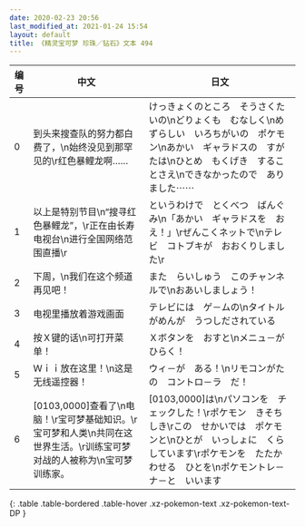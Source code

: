 ```yaml
---
date: 2020-02-23 20:56
last_modified_at: 2021-01-24 15:54
layout: default
title: 《精灵宝可梦 珍珠／钻石》文本 494
---
```

| 编号 | 中文 | 日文 |
| ---- | ---- | ---- |
| 0 | 到头来搜查队的努力都白费了，\n始终没见到那罕见的\r红色暴鲤龙啊…… | けっきょくのところ　そうさくたいの\nどりょくも　むなしく\nめずらしい　いろちがいの　ポケモン\nあかい　ギャラドスの　すがたは\nひとめ　もくげき　することさえ\nできなかったので　ありました⋯⋯ |
| 1 | 以上是特别节目\n“搜寻红色暴鲤龙”，\r正在由长寿电视台\n进行全国网络范围直播\r | というわけで　とくべつ　ばんぐみ\n「あかい　ギャラドスを　おえ！」\rぜんこくネットで\nテレビ　コトブキが　おおくりしました\r |
| 2 | 下周，\n我们在这个频道再见吧！ | また　らいしゅう　このチャンネルで\nおあいしましょう！ |
| 3 | 电视里播放着游戏画面 | テレビには　ゲ－ムの\nタイトルがめんが　うつしだされている |
| 4 | 按Ｘ键的话\n可打开菜单！ | Ｘボタンを　おすと\nメニュ－が　ひらく！ |
| 5 | Ｗｉｉ放在这里！\n这是无线遥控器！ | ウィ－が　ある！\nリモコンがたの　コントロ－ラ　だ！ |
| 6 | [0103,0000]查看了\n电脑！\r宝可梦基础知识。\r宝可梦和人类\n共同在这世界生活。\r训练宝可梦对战的人被称为\n宝可梦训练家。 | [0103,0000]は\nパソコンを　チェックした！\rポケモン　きそちしき\rこの　せかいでは　ポケモンと\nひとが　いっしょに　くらしています\rポケモンを　たたかわせる　ひとを\nポケモントレ－ナ－と　いいます |
{: .table .table-bordered .table-hover .xz-pokemon-text .xz-pokemon-text-DP }